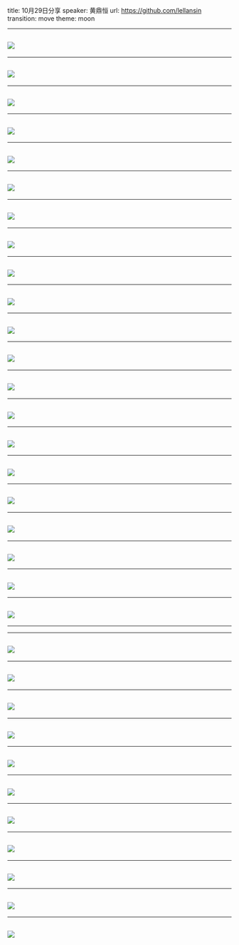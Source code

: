 title: 10月29日分享
speaker: 黄鼎恒
url: https://github.com/lellansin
transition: move
theme: moon

----
![](http://ww3.sinaimg.cn/large/005OSeYugw1f9dvzugli1j30k00b9t9n.jpg)
----

----
![](http://ww4.sinaimg.cn/large/005OSeYugw1f9dvzug0rrj30k00b974p.jpg)
----

----
![](http://ww3.sinaimg.cn/large/005OSeYugw1f9dvzvcuo2j30k00b9ab1.jpg)
----

----
![](http://ww2.sinaimg.cn/large/005OSeYugw1f9dvzvyt0tj30k00b9jsw.jpg)
----

----
![](http://ww4.sinaimg.cn/large/005OSeYugw1f9dvzu7r4nj30k00b9jrx.jpg)
----

----
![](http://ww1.sinaimg.cn/large/005OSeYugw1f9dvzuhugkj30k00b90t5.jpg)
----

----
![](http://ww2.sinaimg.cn/large/005OSeYugw1f9dvzvpdj0j30k00b9tac.jpg)
----

----
![](http://ww2.sinaimg.cn/large/005OSeYugw1f9dvzwtr30j30k00b90v1.jpg)
----

----
![](http://ww4.sinaimg.cn/large/005OSeYugw1f9dvzujlojj30k00b90tf.jpg)
----

----
![](http://ww2.sinaimg.cn/large/005OSeYugw1f9dvzvio5yj30k00b9wff.jpg)
----

----
![](http://ww1.sinaimg.cn/large/005OSeYugw1f9dvzum6rlj30k00b90tf.jpg)
----

----
![](http://ww3.sinaimg.cn/large/005OSeYugw1f9dvzupn52j30k00b90tu.jpg)
----

----
![](http://ww2.sinaimg.cn/large/005OSeYugw1f9dvzulniaj30k00b90tf.jpg)
----

----
![](http://ww2.sinaimg.cn/large/005OSeYugw1f9dvzvzvwaj30k00b90u9.jpg)
----

----
![](http://ww2.sinaimg.cn/large/005OSeYugw1f9dvzugd5nj30k00b90t8.jpg)
----

----
![](http://ww4.sinaimg.cn/large/005OSeYugw1f9dvzv27zdj30k00b9wfl.jpg)
----

----
![](http://ww4.sinaimg.cn/large/005OSeYugw1f9dvzufiprj30k00b9t98.jpg)
----

----
![](http://ww3.sinaimg.cn/large/005OSeYugw1f9dvzue9o6j30k00b93yw.jpg)
----

----
![](http://ww3.sinaimg.cn/large/005OSeYugw1f9dvzx1tzbj30k00b9aei.jpg)
----

----
![](http://ww4.sinaimg.cn/large/005OSeYugw1f9dvzuuh20j30k00b9my4.jpg)
----

----
![](http://ww1.sinaimg.cn/large/005OSeYugw1f9dvzv864lj30k00b9wf9.jpg)
----

----

----
![](http://ww3.sinaimg.cn/large/005OSeYugw1f9dvzutlotj30k00b9my9.jpg)
----

----
![](http://ww1.sinaimg.cn/large/005OSeYugw1f9dvzv2lh0j30k00b9dgw.jpg)
----

----
![](http://ww2.sinaimg.cn/large/005OSeYugw1f9dvzvhirvj30k00b90v3.jpg)
----

----
![](http://ww4.sinaimg.cn/large/005OSeYugw1f9dvzunosvj30k00b9mxg.jpg)
----

----
![](http://ww3.sinaimg.cn/large/005OSeYugw1f9dvzudsalj30k00b93yu.jpg)
----

----
![](http://ww4.sinaimg.cn/large/005OSeYugw1f9dvzuay8uj30k00b9t93.jpg)
----

----
![](http://ww1.sinaimg.cn/large/005OSeYugw1f9dvzuopf0j30k00b974j.jpg)
----

----
![](http://ww4.sinaimg.cn/large/005OSeYugw1f9dvzwryljj30k00b9q6l.jpg)
----

----
![](http://ww1.sinaimg.cn/large/005OSeYugw1f9dvzvem8ej30k00b9dgn.jpg)
----

----
![](http://ww3.sinaimg.cn/large/005OSeYugw1f9dvzv9hdhj30k00b975f.jpg)
----

----
![](http://ww4.sinaimg.cn/large/005OSeYugw1f9dvzuowpyj30k00b9q3f.jpg)
----
